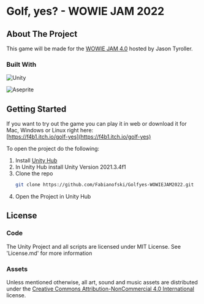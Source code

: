 # Golf, yes? - WOWIE JAM 2022
 
<!-- ABOUT THE PROJECT -->
## About The Project

This game will be made for the [WOWIE JAM 4.0](https://itch.io/jam/wowie-jam-4) hosted by Jason Tyroller. 

### Built With

![Unity](https://img.shields.io/badge/unity-%23000000.svg?style=for-the-badge&logo=unity&logoColor=white)<br/>

![Aseprite](https://img.shields.io/badge/Aseprite-FFFFFF?style=for-the-badge&logo=Aseprite&logoColor=#7D929E)

<!-- GETTING STARTED -->
## Getting Started

If you want to try out the game you can play it in web or download it for Mac, Windows or Linux right here:<br/>
[https://f4b1.itch.io/golf-yes](https://f4b1.itch.io/golf-yes)

To open the project do the following:
1. Install [Unity Hub](https://unity.com/download)
2. In Unity Hub install Unity Version 2021.3.4f1
3. Clone the repo
   ```sh
   git clone https://github.com/Fabianofski/Golfyes-WOWIEJAM2022.git
   ```
4. Open the Project in Unity Hub

## License

### Code
The Unity Project and all scripts are licensed under MIT License. See 'License.md' for more information

### Assets
Unless mentioned otherwise, all art, sound and music assets are distributed under the [Creative Commons Attribution-NonCommercial 4.0 International](https://creativecommons.org/licenses/by-nc/4.0/) license.
